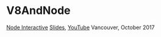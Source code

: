 # V8AndNode

[Node Interactive](http://events.linuxfoundation.org/events/archive/2017/node-interactive) [Slides](https://fhinkel.github.io/V8AndNode/NodeInteractive2017), [YouTube](https://youtu.be/PsDqH_RKvyc) Vancouver, October 2017 
